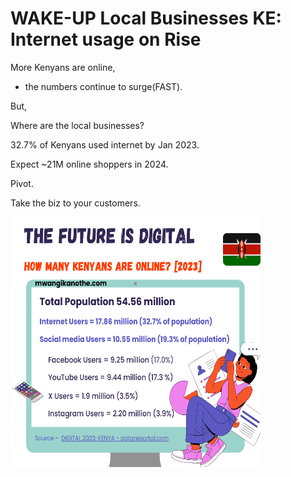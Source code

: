 # WAKE-UP Local Businesses KE: Internet usage on Rise

More Kenyans are online,

- the numbers continue to surge(FAST).

But,

Where are the local businesses?

32.7% of Kenyans used internet by Jan 2023.

Expect ~21M online shoppers in 2024.

Pivot.

Take the biz to your customers.

<img src="https://github.com/mwanginjuguna/public-image-assets/blob/main/blog/digital--kenyans.png?raw=true" height="400px" width="400px">
